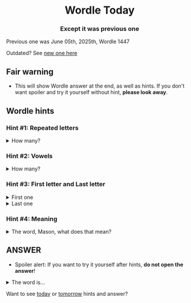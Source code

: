 <h1 align="center">
Wordle Today
</h1>

<h3 align="center">
Except it was previous one
</h3>

Previous one was June 05th, 2025th, Wordle 1447

Outdated? See [new one here](README.md)

## Fair warning
- This will show Wordle answer at the end, as well as hints. If you don't want spoiler and try it yourself without hint, **please look away**.

## Wordle hints

### Hint #1: Repeated letters
<details>
  <summary>How many?</summary>
  Zero repeated letters.
</details>

### Hint #2: Vowels
<details>
  <summary>How many?</summary>
  There are 2 vowels. 
</details>

### Hint #3: First letter and Last letter
<details>
  <summary>First one</summary>
  Begins with the letter "D"
</details>
<details>
  <summary>Last one</summary>
  Ends with the letter "M"
</details>

### Hint #4: Meaning
<details>
  <summary>The word, Mason, what does that mean?</summary>
  (plural: data) A measurement of something on a scale understood by both the recorder (a person or device) and the reader (another person or device). The scale is arbitrarily defined, such as from 1 to 10 by ones, 1 to 100 by 0.1, or simply true or false, on or off, yes, no, or maybe, etc.
</details>

## ANSWER
- Spoiler alert: If you want to try it yourself after hints, **do not open the answer**!

<details>
  <summary>The word is...</summary>
  DATUM
</details>

Want to see [today](README.md) or [tomorrow](TOMORROW.md) hints and answer?